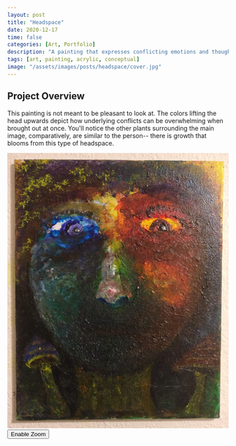 ```yaml
---
layout: post
title: "Headspace"
date: 2020-12-17
time: false
categories: [Art, Portfolio]
description: "A painting that expresses conflicting emotions and thoughts through color."
tags: [art, painting, acrylic, conceptual]
image: "/assets/images/posts/headspace/cover.jpg"
---
```


## Project Overview

This painting is not meant to be pleasant to look at. The colors lifting the head upwards depict how underlying conflicts can be overwhelming when brought out at once. You'll notice the other plants surrounding the main image, comparatively, are similar to the person-- there is growth that blooms from this type of headspace. 

<div class="magnify-container">
  <img src="/assets/images/posts/headspace/cover.jpg" alt="Headspace" class="main-image">
  <div class="magnifying-glass"></div>
  <button class="magnify-toggle">Enable Zoom</button>
</div>
